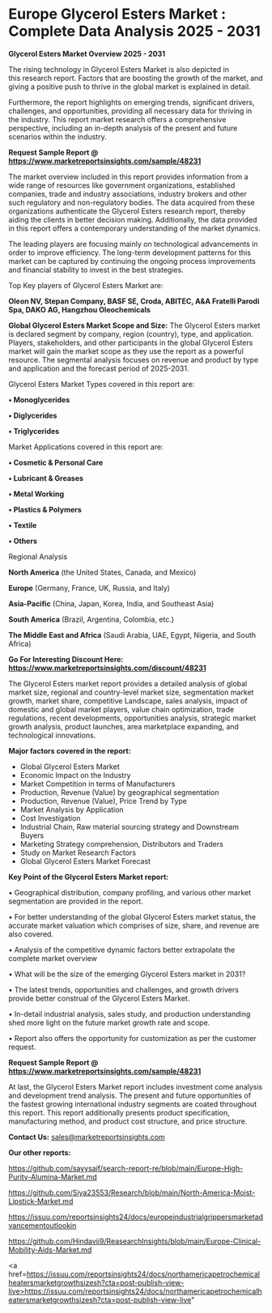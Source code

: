 # Europe Glycerol Esters Market : Complete Data Analysis 2025 - 2031

<Strong> Glycerol Esters Market Overview 2025 - 2031</strong>

The rising technology in Glycerol Esters Market is also depicted in this research report. Factors that are boosting the growth of the market, and giving a positive push to thrive in the global market is explained in detail.

Furthermore, the report highlights on emerging trends, significant drivers, challenges, and opportunities, providing all necessary data for thriving in the industry. This report market research offers a comprehensive perspective, including an in-depth analysis of the present and future scenarios within the industry.

<strong>Request Sample Report @ <a href=https://www.marketreportsinsights.com/sample/48231>https://www.marketreportsinsights.com/sample/48231</a></strong>

The market overview included in this report provides information from a wide range of resources like government organizations, established companies, trade and industry associations, industry brokers and other such regulatory and non-regulatory bodies. The data acquired from these organizations authenticate the Glycerol Esters research report, thereby aiding the clients in better decision making. Additionally, the data provided in this report offers a contemporary understanding of the market dynamics.

The leading players are focusing mainly on technological advancements in order to improve efficiency. The long-term development patterns for this market can be captured by continuing the ongoing process improvements and financial stability to invest in the best strategies.

Top Key players of Glycerol Esters Market are:

<strong>Oleon NV, Stepan Company, BASF SE, Croda, ABITEC, A&A Fratelli Parodi Spa, DAKO AG, Hangzhou Oleochemicals</strong>

<strong><b>Global Glycerol Esters Market Scope and Size:</b></strong>
The Glycerol Esters market is declared segment by company, region (country), type, and application. Players, stakeholders, and other participants in the global Glycerol Esters market will gain the market scope as they use the report as a powerful resource. The segmental analysis focuses on revenue and product by type and application and the forecast period of 2025-2031.

Glycerol Esters Market Types covered in this report are:

<strong>•  Monoglycerides

•  Diglycerides

•  Triglycerides</strong>

Market Applications covered in this report are:

<strong>•  Cosmetic & Personal Care

•  Lubricant & Greases

•  Metal Working

•  Plastics & Polymers

•  Textile

•  Others</strong> 

Regional Analysis

<strong>North America</strong> (the United States, Canada, and Mexico)

<strong>Europe</strong> (Germany, France, UK, Russia, and Italy)

<strong>Asia-Pacific</strong> (China, Japan, Korea, India, and Southeast Asia)

<strong>South America</strong> (Brazil, Argentina, Colombia, etc.)

<strong>The Middle East and Africa</strong> (Saudi Arabia, UAE, Egypt, Nigeria, and South Africa)

<strong>Go For Interesting Discount Here: <a href=https://www.marketreportsinsights.com/discount/48231>https://www.marketreportsinsights.com/discount/48231</a></strong>

The Glycerol Esters market report provides a detailed analysis of global market size, regional and country-level market size, segmentation market growth, market share, competitive Landscape, sales analysis, impact of domestic and global market players, value chain optimization, trade regulations, recent developments, opportunities analysis, strategic market growth analysis, product launches, area marketplace expanding, and technological innovations.

<strong><b>Major factors covered in the report:</b></strong>
<ul>
  <li>Global Glycerol Esters Market </li>
  <li>Economic Impact on the Industry</li>
  <li>Market Competition in terms of Manufacturers</li>
  <li>Production, Revenue (Value) by geographical segmentation</li>
  <li>Production, Revenue (Value), Price Trend by Type</li>
  <li>Market Analysis by Application</li>
  <li>Cost Investigation</li>
  <li>Industrial Chain, Raw material sourcing strategy and Downstream Buyers</li>
  <li>Marketing Strategy comprehension, Distributors and Traders</li>
  <li>Study on Market Research Factors</li>
  <li>Global Glycerol Esters Market Forecast</li>
</ul>

<strong><b>Key Point of the Glycerol Esters Market report:</b></strong>

• Geographical distribution, company profiling, and various other market segmentation are provided in the report.

• For better understanding of the global Glycerol Esters market status, the accurate market valuation which comprises of size, share, and revenue are also covered.

• Analysis of the competitive dynamic factors better extrapolate the complete market overview

• What will be the size of the emerging Glycerol Esters market in 2031?

• The latest trends, opportunities and challenges, and growth drivers provide better construal of the Glycerol Esters Market.

• In-detail industrial analysis, sales study, and production understanding shed more light on the future market growth rate and scope.

• Report also offers the opportunity for customization as per the customer request.

<strong>Request Sample Report @ <a href=https://www.marketreportsinsights.com/sample/48231>https://www.marketreportsinsights.com/sample/48231</a></strong>

At last, the Glycerol Esters Market report includes investment come analysis and development trend analysis. The present and future opportunities of the fastest growing international industry segments are coated throughout this report. This report additionally presents product specification, manufacturing method, and product cost structure, and price structure.

<strong>Contact Us:</strong>
sales@marketreportsinsights.com

<strong>Our other reports:</strong>

<a href=https://github.com/sayysaif/search-report-re/blob/main/Europe-High-Purity-Alumina-Market.md>https://github.com/sayysaif/search-report-re/blob/main/Europe-High-Purity-Alumina-Market.md</a>

<a href=https://github.com/Siya23553/Research/blob/main/North-America-Moist-Lipstick-Market.md>https://github.com/Siya23553/Research/blob/main/North-America-Moist-Lipstick-Market.md</a>

<a href=https://issuu.com/reportsinsights24/docs/europeindustrialgrippersmarketadvancementoutlookin>https://issuu.com/reportsinsights24/docs/europeindustrialgrippersmarketadvancementoutlookin</a>

<a href=https://github.com/Hindavii9/ReasearchInsights/blob/main/Europe-Clinical-Mobility-Aids-Market.md>https://github.com/Hindavii9/ReasearchInsights/blob/main/Europe-Clinical-Mobility-Aids-Market.md</a>

<a href=https://issuu.com/reportsinsights24/docs/northamericapetrochemicalheatersmarketgrowthsizesh?cta=post-publish-view-live>https://issuu.com/reportsinsights24/docs/northamericapetrochemicalheatersmarketgrowthsizesh?cta=post-publish-view-live</a>"
